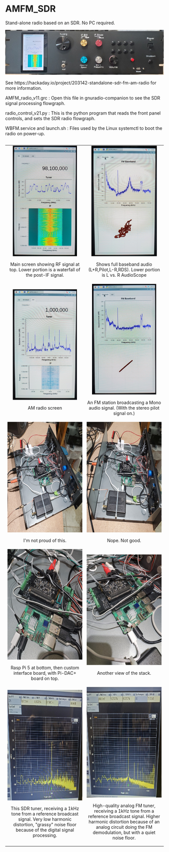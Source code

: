 # AMFM_SDR
Stand-alone radio based on an SDR. No PC required.

![Image](https://github.com/delhatch/AMFM_SDR/blob/main/pictures/topImageSmall.png)
<p>See https://hackaday.io/project/203142-standalone-sdr-fm-am-radio for more information.</p>
<p>AMFM_radio_v11.grc : Open this file in gnuradio-companion to see the SDR signal processing flowgraph.</p>
<p>radio_control_v21.py : This is the python program that reads the front panel controls, and sets the SDR radio flowgraph.</p>
<p>WBFM.service and launch.sh : Files used by the Linux systemctl to boot the radio on power-up.</p>
 <table border="0" cellpadding="10" align="left" width="100%">
  <colgroup>
   <col width="50%">
   <col width="50%">
  </colgroup>
        <tr>
            <td align="center">
                <img src="https://github.com/delhatch/AMFM_SDR/blob/main/pictures/topScreen.jpg" alt="Image 1" height="350">
                <p>Main screen showing RF signal at top. Lower portion is a waterfall of the post-IF signal.</p>
            </td>
            <td align="center">
                <img src="https://github.com/delhatch/AMFM_SDR/blob/main/pictures/screen2.jpg" alt="Image 2" height="350">
                <p>Shows full baseband audio (L+R,Pilot,L-R,RDS). Lower portion is L vs. R AudioScope</p>
            </td>
        </tr>
        <tr>
            <td align="center">
                <img src="https://github.com/delhatch/AMFM_SDR/blob/main/pictures/screenAM.jpg" alt="Image 3" height="350">
                <p>AM radio screen</p>
            </td>
            <td align="center">
                <img src="https://github.com/delhatch/AMFM_SDR/blob/main/pictures/screenMono.jpg" alt="Image 4" height="350">
                <p>An FM station broadcasting a Mono audio signal. (With the stereo pilot signal on.)</p>
            </td>
        </tr>
        <tr>
            <td align="center">
                <img src="https://github.com/delhatch/AMFM_SDR/blob/main/pictures/guts1.jpg" alt="Image 5" height="350">
                <p>I'm not proud of this.</p>
            </td>
            <td align="center">
                <img src="https://github.com/delhatch/AMFM_SDR/blob/main/pictures/guts2.jpg" alt="Image 6" height="350">
                <p>Nope. Not good.</p>
            </td>
        </tr>
        <tr>
            <td align="center">
                <img src="https://github.com/delhatch/AMFM_SDR/blob/main/pictures/stack1.jpg" alt="Image 7" height="350">
                <p>Rasp Pi 5 at bottom, then custom interface board, with Pi-DAC+ board on top.</p>
            </td>
            <td align="center">
                <img src="https://github.com/delhatch/AMFM_SDR/blob/main/pictures/stack2.jpg" alt="Image 8" height="350">
                <p>Another view of the stack.</p>
            </td>
        </tr>
          <tr>
            <td align="center">
                <img src="https://github.com/delhatch/AMFM_SDR/blob/main/pictures/SDR_tuner.jpg" alt="Image 9" height="350">
                <p>This SDR tuner, receiving a 1kHz tone from a reference broadcast signal. Very low harmonic distortion, "grassy" noise floor because of the digital signal processing.</p>
            </td>
            <td align="center">
                <img src="https://github.com/delhatch/AMFM_SDR/blob/main/pictures/HighQuality_FM_tuner.jpg" alt="Image 10" height="350">
                <p>High-quality analog FM tuner, receiving a 1kHz tone from a reference broadcast signal. Higher harmonic distortion because of an analog circuit doing the FM demodulation, but with a quiet noise floor.</p>
            </td>
        </tr>
    </table>
